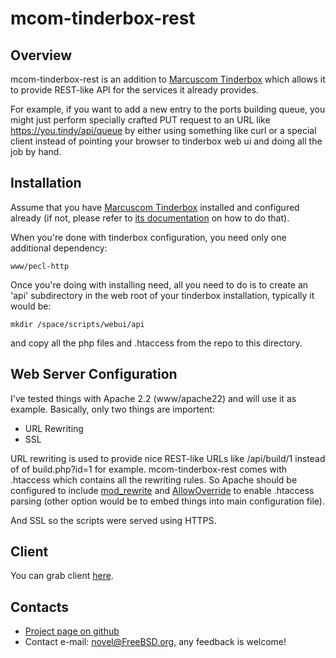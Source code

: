mcom-tinderbox-rest
===================

Overview
--------
mcom-tinderbox-rest is an addition to
[Marcuscom Tinderbox][] which
allows it to provide REST-like API for the services it
already provides.

For example, if you want to add a new entry to the ports building
queue, you might just perform specially crafted PUT request to an
URL like https://you.tindy/api/queue by either using something like
curl or a special client instead of pointing your browser to tinderbox
web ui and doing all the job by hand.

Installation
------------
Assume that you have [Marcuscom Tinderbox][] installed and configured
already (if not, please refer to [its documentation](http://tinderbox.marcuscom.com/README.html)
on how to do that).

When you're done with tinderbox configuration, you need only one additional
dependency:

	www/pecl-http

Once you're doing with installing need, all you need to do is to create an 'api'
subdirectory in the web root of your tinderbox installation, typically it
would be:

	mkdir /space/scripts/webui/api

and copy all the php files and .htaccess from the repo to this directory.

Web Server Configuration
------------------------
I've tested things with Apache 2.2 (www/apache22) and will use it as example.
Basically, only two things are importent:

 * URL Rewriting
 * SSL

URL rewriting is used to provide nice REST-like URLs like /api/build/1
instead of of build.php?id=1 for example. mcom-tinderbox-rest comes with
.htaccess which contains all the rewriting rules. So Apache should be
configured to include [mod_rewrite][] and [AllowOverride][] to enable .htaccess
parsing (other option would be to embed things into main configuration file).

And SSL so the scripts were served using HTTPS.

Client
------
You can grab client [here](https://github.com/novel/mcom-tinderbox-client).

Contacts
--------
 * [Project page on github](https://github.com/novel/mcom-tinderbox-rest)
 * Contact e-mail: [novel@FreeBSD.org](mailto:novel@FreeBSD.org), any feedback is welcome!

[Marcuscom Tinderbox]: http://tinderbox.marcuscom.com/
[mod_rewrite]: http://httpd.apache.org/docs/2.2/mod/mod_rewrite.html
[AllowOverride]: http://httpd.apache.org/docs/2.2/mod/core.html#allowoverride
